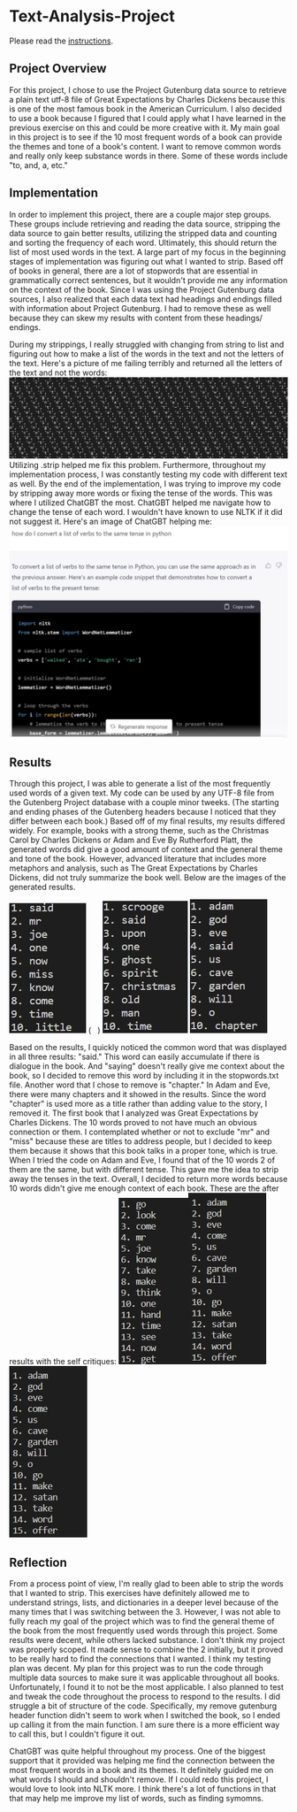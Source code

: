 # Text-Analysis-Project
 
Please read the [instructions](instructions.md).

## Project Overview
For this project, I chose to use the Project Gutenburg data source to retrieve a plain text utf-8 file of Great Expectations by Charles Dickens because this is one of the most famous book in the American Curriculum. I also decided to use a book because I figured that I could apply what I have learned in the previous exercise on this and could be more creative with it. My main goal in this project is to see if the 10 most frequent words of a book can provide the themes and tone of a book's content. I want to remove common words and really only keep substance words in there. Some of these words include "to, and, a, etc." 

## Implementation
In order to implement this project, there are a couple major step groups. These groups include retrieving and reading the data source, stripping the data source to gain better results, utilizing the stripped data and counting and sorting the frequency of each word. Ultimately, this should return the list of most used words in the text. A large part of my focus in the beginning stages of implementation was figuring out what I wanted to strip. Based off of books in general, there are a lot of stopwords that are essential in grammatically correct sentences, but it wouldn't provide me any information on the context of the book. Since I was using the Project Gutenburg data sources, I also realized that each data text had headings and endings filled with information about Project Gutenburg. I had to remove these as well because they can skew my results with content from these headings/ endings. 

During my strippings, I really struggled with changing from string to list and figuring out how to make a list of the words in the text and not the letters of the text. Here's a picture of me failing terribly and returned all the letters of the text and not the words:
![Screenshot of each letter in list form](images/listerror.JPG) 
Utilizing .strip helped me fix this problem. Furthermore, throughout my implementation process, I was constantly testing my code with different text as well. By the end of the implementation, I was trying to improve my code by stripping away more words or fixing the tense of the words. This was where I utilized ChatGBT the most. ChatGBT helped me navigate how to change the tense of each word. I wouldn't have known to use NLTK if it did not suggest it. Here's an image of ChatGBT helping me: ![Screenshot of ChatGBT's Assistance](images/chatgbt_assist_on_tense.JPG)

## Results
Through this project, I was able to generate a list of the most frequently used words of a given text. My code can be used by any UTF-8 file from the Gutenberg Project database with a couple minor tweeks. (The starting and ending phases of the Gutenberg headers because I noticed that they differ between each book.) Based off of my final results, my results differed widely. For example, books with a strong theme, such as the Christmas Carol by Charles Dickens or Adam and Eve By Rutherford Platt, the generated words did give a good amount of context and the general theme and tone of the book. However, advanced literature that includes more metaphors and analysis, such as The Great Expectations by Charles Dickens, did not truly summarize the book well. Below are the images of the generated results. 

![screenchot of The Great Expectations results](images/greatresult1.JPG) ( &nbsp; )  ![screenshot of the Christmas Carol results](images/christmasresult1.JPG)   ![screenshot of Adam and Eve results](images/adam%26everesult1.JPG)

Based on the results, I quickly noticed the common word that was displayed in all three results: "said." This word can easily accumulate if there is dialogue in the book. And "saying" doesn't really give me context about the book, so I decided to remove this word by including it in the stopwords.txt file. Another word that I chose to remove is "chapter." In Adam and Eve, there were many chapters and it showed in the results. Since the word "chapter" is used more as a title rather than adding value to the story, I removed it. The first book that I analyzed was Great Expectations by Charles Dickens. The 10 words proved to not have much an obvious connection or them. I contemplated whether or not to exclude "mr" and "miss" because these are titles to address people, but I decided to keep them because it shows that this book talks in a proper tone, which is true. When I tried the code on Adam and Eve, I found that of the 10 words 2 of them are the same, but with different tense. This gave me the idea to strip away the tenses in the text. Overall, I decided to return more words because 10 words didn't give me enough context of each book. These are the after results with the self critiques: ![screenshot of the Great Expectations updated results](images/greatupdated.JPG)![screenshot of the Christmas Carol updated results](images/adamupdated.JPG)![screenshot of Adam and Even updated results](images/adamupdated.JPG)

## Reflection
From a process point of view, I'm really glad to been able to strip the words that I wanted to strip. This exercises have definitely allowed me to understand strings, lists, and dictionaries in a deeper level because of the many times that I was switching between the 3. However, I was not able to fully reach my goal of the project which was to find the general theme of the book from the most frequently used words through this project. Some results were decent, while others lacked substance. I don't think my project was properly scoped. It made sense to combine the 2 initially, but it proved to be really hard to find the connections that I wanted. I think my testing plan was decent. My plan for this project was to run the code through multiple data sources to make sure it was applicable throughout all books. Unfortunately, I found it to not be the most applicable. I also planned to test and tweak the code throughout the process to respond to the results. I did struggle a bit of structure of the code. Specifically, my remove gutenburg header function didn't seem to work when I switched the book, so I ended up calling it from the main function. I am sure there is a more efficient way to call this, but I couldn't figure it out. 

ChatGBT was quite helpful throughout my process. One of the biggest support that it provided was helping me find the connection between the most frequent words in a book and its themes. It definitely guided me on what words I should and shouldn't remove. If I could redo this project, I would love to look into NLTK more. I think there's a lot of functions in that that may help me improve my list of words, such as finding symomns. 
